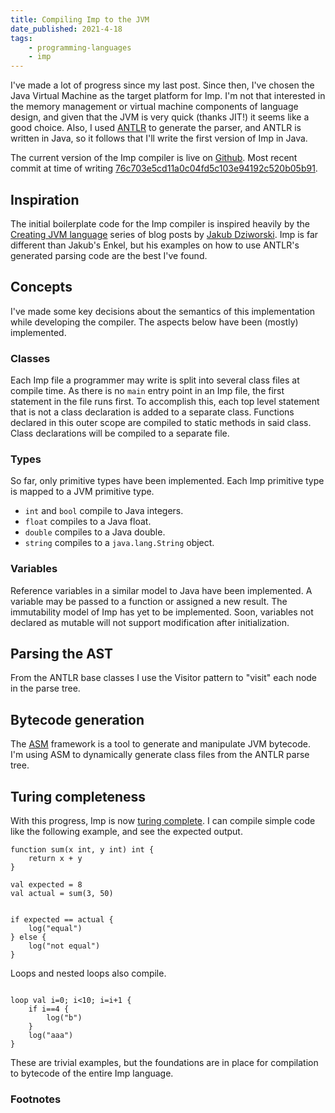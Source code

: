 ```yaml
---
title: Compiling Imp to the JVM
date_published: 2021-4-18
tags:
    - programming-languages
    - imp
---
```


I've made a lot of progress since my last post. Since then, I've chosen the Java Virtual Machine as the target platform for Imp. I'm not that interested in the memory management or virtual machine components of language design, and given that the JVM is very quick (thanks JIT!) it seems like a good choice. Also, I used [ANTLR](https://www.antlr.org/) to generate the parser, and ANTLR is written in Java, so it follows that I'll write the first version of Imp in Java.

The current version of the Imp compiler is live on [Github](https://github.com/MH15/imp/). Most recent commit at time of writing [76c703e5cd11a0c04fd5c103e94192c520b05b91](https://github.com/MH15/imp/tree/76c703e5cd11a0c04fd5c103e94192c520b05b91).

## Inspiration

The initial boilerplate code for the Imp compiler is inspired heavily by the [Creating JVM language](http://jakubdziworski.github.io/enkel/2016/03/10/enkel_first.html) series of blog posts by [Jakub Dziworski](https://github.com/JakubDziworski). Imp is far different than Jakub's Enkel, but his examples on how to use ANTLR's generated parsing code are the best I've found.


## Concepts

I've made some key decisions about the semantics of this implementation while developing the compiler. The aspects below have been (mostly) implemented.

### Classes

Each Imp file a programmer may write is split into several class files at compile time. As there is no `main` entry point in an Imp file, the first statement in the file runs first. To accomplish this, each top level statement that is not a class declaration is added to a separate class. Functions declared in this outer scope are compiled to static methods in said class. Class declarations will be compiled to a separate file.

### Types

So far, only primitive types have been implemented. Each Imp primitive type is mapped to a JVM primitive type.

- `int` and `bool` compile to Java integers.
- `float` compiles to a Java float.
- `double` compiles to a Java double.
- `string` compiles to a `java.lang.String` object.

### Variables

Reference variables in a similar model to Java have been implemented. A variable may be passed to a function or assigned a new result. The immutability model of Imp has yet to be implemented. Soon, variables not declared as mutable will not support modification after initialization.

## Parsing the AST

From the ANTLR base classes I use the Visitor pattern to "visit" each node in the parse tree. 

## Bytecode generation

The [ASM](https://asm.ow2.io/) framework is a tool to generate and manipulate JVM bytecode. I'm using ASM to dynamically generate class files from the ANTLR parse tree.

## Turing completeness

With this progress, Imp is now [turing complete](https://en.wikipedia.org/wiki/Turing_completeness). I can compile simple code like the following example, and see the expected output.

```imp
function sum(x int, y int) int {
    return x + y
}

val expected = 8
val actual = sum(3, 50)


if expected == actual {
    log("equal")
} else {
    log("not equal")
}
```

Loops and nested loops also compile.

```imp

loop val i=0; i<10; i=i+1 {
    if i==4 {
        log("b")
    }
    log("aaa")
}
```

These are trivial examples, but the foundations are in place for compilation to bytecode of the entire Imp language.




### Footnotes
[^1]: Temperature Conversion algorithms courtesy [Rosetta Code](http://www.rosettacode.org/wiki/Temperature_conversion)